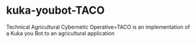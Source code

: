 # kuka-youbot-TACO
Technical Agricultural Cybernetic Operative=TACO is an implementation of a Kuka you Bot to an agricultural application
